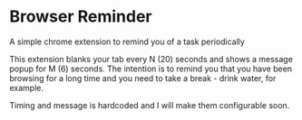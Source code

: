 # Browser Reminder
A simple chrome extension to remind you of a task periodically

This extension blanks your tab every N (20) seconds and shows a message popup for M (6) seconds. The intention is to remind you that you have been browsing for a long time and you need to take a break - drink water, for example.

Timing and message is hardcoded and I will make them configurable soon.
